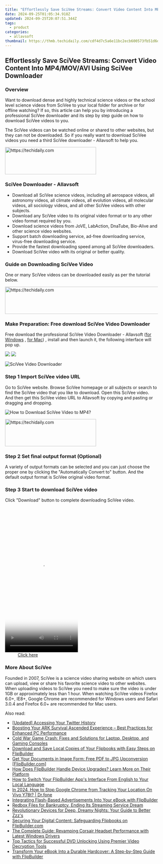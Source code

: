 ```yaml
---
title: "Effortlessly Save SciVee Streams: Convert Video Content Into MP4/MOV/AVI Using SciVee Downloader"
date: 2024-09-25T01:05:34.918Z
updated: 2024-09-25T20:07:51.344Z
tags:
  - product
categories:
  - allavsoft
thumbnail: https://thmb.techidaily.com/cdf4d7c5a6e11bc2ecb600573fb51d6d46dc48a05d2a33906086e284e9c970a7.jpg
---
```


## Effortlessly Save SciVee Streams: Convert Video Content Into MP4/MOV/AVI Using SciVee Downloader

### Overview

Want to download dense and highly technical science videos or the school level science videos from SciVee to your local folder for archive or for offline watching? If so, this article can help you by introducing a professional SciVee downloader and its step by step guide on how to download SciVee videos to you.

The SciVee videos can be watched online or shared to other websites, but they can not be downloaded. So if you really want to download SciVee videos you need a third SciVee downloader - Allavsoft to help you.

<!-- affiliate ads begin -->
<a href="https://laganoo.pxf.io/c/5597632/1521325/16446" target="_top" id="1521325">
  <img src="//a.impactradius-go.com/display-ad/16446-1521325" border="0" alt="https://techidaily.com" width="300" height="90"/>
</a>
<img height="0" width="0" src="https://laganoo.pxf.io/i/5597632/1521325/16446" style="position:absolute;visibility:hidden;" border="0" />
<!-- affiliate ads end -->

### SciVee Downloader - Allavsoft

* Download all SciVee science videos, including all aerospace videos, all astronomy videos, all climate videos, all evolution videos, all molecular videos, all sociology videos, and all other SciVee videos with other subjects.
* Download any SciVee video to its original video format or to any other video format required by you.
* Download science videos from JoVE, LabAction, DnaTube, Bio-Alive and other science video websites.
* Support batch downloading service, ad-free downloading service, virus-free downloading service.
* Provide the fastest downloading speed among all SciVee downloaders.
* Download SciVee video with its original or better quality.

### Guide on Downloading SciVee Video

One or many SciVee videos can be downloaded easily as per the tutorial below.

<!-- affiliate ads begin -->
<a href="https://appsumo.8odi.net/c/5597632/2111965/7443" target="_top" id="2111965">
  <img src="//a.impactradius-go.com/display-ad/7443-2111965" border="0" alt="https://techidaily.com" width="728" height="90"/>
</a>
<img height="0" width="0" src="https://appsumo.8odi.net/i/5597632/2111965/7443" style="position:absolute;visibility:hidden;" border="0" />
<!-- affiliate ads end -->

### Make Preparation: Free download SciVee Video Downloader

Free download the professional SciVee Video Downloader - Allavsoft ([for Windows](https://tools.techidaily.com/allavsoft/products/) , [for Mac](https://tools.techidaily.com/allavsoft/products/)) , install and then launch it, the following interface will pop up.

[![](https://www.allavsoft.com/how-to/../images/how-to/free-download-win.jpg)](https://tools.techidaily.com/allavsoft/products/) [![](https://www.allavsoft.com/how-to/../images/how-to/free-download-mac.jpg)](https://tools.techidaily.com/allavsoft/products/)

![SciVee Video Downloader](https://www.allavsoft.com/how-to/../images/allavsoft/screen-shot-600.jpg)

### Step 1 Import SciVee video URL

Go to SciVee website. Browse SciVee homepage or all subjects or search to find the SciVee video that you like to download. Open this SciVee video. And then get this SciVee video URL to Allavsoft by copying and pasting or dragging and dropping.

![How to Download SciVee Video to MP4?](https://www.allavsoft.com/how-to/../images/how-to/download-rtmp-video/download-rtmp-video.jpg)

<!-- affiliate ads begin -->
<a href="https://wigfever.sjv.io/c/5597632/2005196/22899" target="_top" id="2005196">
  <img src="//a.impactradius-go.com/display-ad/22899-2005196" border="0" alt="https://techidaily.com" width="300" height="90"/>
</a>
<img height="0" width="0" src="https://wigfever.sjv.io/i/5597632/2005196/22899" style="position:absolute;visibility:hidden;" border="0" />
<!-- affiliate ads end -->

### Step 2 Set final output format (Optional)

A variety of output formats can be selected and you can just choose the proper one by clicking the "Automatically Convert to" button. And the default output format is SciVee original video format.

### Step 3 Start to download SciVee video

Click "Download" button to complete downloading SciVee video.

<!-- affiliate ads begin -->
<span id="1770526">
					<video width="240" height="480" style="cursor:pointer"
           poster="//a.impactradius-go.com/display-clicktoplayimage/1770526.png"
           onclick="if(!this.playClicked){this.play();this.setAttribute('controls',true);this.playClicked=true;}">
	   <source src="//a.impactradius-go.com/display-ad/20702-1770526">
	   <img src="//a.impactradius-go.com/display-clicktoplayimage/1770526.png" style="border: none; height: 100%; width: 100%; object-fit: contain">
	</video>
	<div style="width:150px;text-align:center"><a href="javascript:window.open(decodeURIComponent('https%3A%2F%2Ftokenmetrics.sjv.io%2Fc%2F5597632%2F1770526%2F20702'), '_blank');void(0);">Click here</a></div>
</span>
<img height="0" width="0" src="https://imp.pxf.io/i/5597632/1770526/20702" style="position:absolute;visibility:hidden;" border="0" />
<!-- affiliate ads end -->

### More About SciVee

Founded in 2007, SciVee is a science video sharing website on which users can upload, view or share his favorite science video to other websites. When uploading videos to SciVee you need to make sure the video is under 1GB or approximately less than 1 hour. When watching SciVee videos Firefox 6.0+, IE8+, Google Chrome are recommended for Windows users and Safari 3.0.4 and Firefox 6.0+ are recommended for Mac users.

<ins class="adsbygoogle"
     style="display:block"
     data-ad-format="autorelaxed"
     data-ad-client="ca-pub-7571918770474297"
     data-ad-slot="1223367746"></ins>

<ins class="adsbygoogle"
     style="display:block"
     data-ad-client="ca-pub-7571918770474297"
     data-ad-slot="8358498916"
     data-ad-format="auto"
     data-full-width-responsive="true"></ins>

<span class="atpl-alsoreadstyle">Also read:</span>
<div><ul>
<li><a href="https://twitter-clips.techidaily.com/updated-accessing-your-twitter-history/"><u>[Updated] Accessing Your Twitter History</u></a></li>
<li><a href="https://win-blog.techidaily.com/boosting-your-ark-survival-ascended-experience-best-practices-for-enhanced-pc-performance/"><u>Boosting Your ARK Survival Ascended Experience – Best Practices for Enhanced PC Performance</u></a></li>
<li><a href="https://win-answers.techidaily.com/cold-war-game-crash-fixes-and-solutions-for-laptop-desktop-and-gaming-consoles/"><u>Cold War Game Crash: Fixes and Solutions for Laptop, Desktop, and Gaming Consoles</u></a></li>
<li><a href="https://win-trending.techidaily.com/download-and-save-local-copies-of-your-flipbooks-with-easy-steps-on-flipbuilder/"><u>Download and Save Local Copies of Your Flipbooks with Easy Steps on FlipBuilder</u></a></li>
<li><a href="https://win-trending.techidaily.com/get-your-documents-in-image-form-free-pdf-to-jpg-upconversion-flipbuildercom/"><u>Get Your Documents in Image Form: Free PDF to JPG Upconversion [FlipBuilder.com]</u></a></li>
<li><a href="https://win-trending.techidaily.com/how-does-flipbuilder-handle-device-upgrades-learn-more-on-their-platform/"><u>How Does FlipBuilder Handle Device Upgrades? Learn More on Their Platform</u></a></li>
<li><a href="https://win-trending.techidaily.com/how-to-switch-your-flipbuilder-apps-interface-from-english-to-your-local-language/"><u>How to Switch Your FlipBuilder App's Interface From English to Your Local Language</u></a></li>
<li><a href="https://review-topics.techidaily.com/in-2024-how-to-stop-google-chrome-from-tracking-your-location-on-vivo-y78t-drfone-by-drfone-virtual-android/"><u>In 2024, How to Stop Google Chrome from Tracking Your Location On Vivo Y78t? | Dr.fone</u></a></li>
<li><a href="https://win-trending.techidaily.com/integrating-flash-based-advertisements-into-your-ebook-with-flipbuilder/"><u>Integrating Flash-Based Advertisements Into Your eBook with FlipBuilder</u></a></li>
<li><a href="https://buynow-info.techidaily.com/redbox-files-for-bankruptcy-ending-its-streaming-service-dream/"><u>Redbox Files for Bankruptcy, Ending Its Streaming Service Dream</u></a></li>
<li><a href="https://buynow-reviews.techidaily.com/revolutionary-devices-for-deep-dreamy-nights-your-guide-to-better-zzzs/"><u>Revolutionary Devices for Deep, Dreamy Nights: Your Guide to Better Zzz's</u></a></li>
<li><a href="https://win-trending.techidaily.com/securing-your-digital-content-safeguarding-flipbooks-on-flipbuildercom/"><u>Securing Your Digital Content: Safeguarding Flipbooks on FlipBuilder.com</u></a></li>
<li><a href="https://win-amazing.techidaily.com/the-complete-guide-revamping-corsair-headset-performance-with-latest-windows-drivers/"><u>The Complete Guide: Revamping Corsair Headset Performance with Latest Windows Drivers</u></a></li>
<li><a href="https://smart-video-creator.techidaily.com/top-tactics-for-successful-dvd-unlocking-using-premier-video-decryption-tools/"><u>Top Tactics for Successful DVD Unlocking Using Premier Video Decryption Tools</u></a></li>
<li><a href="https://win-trending.techidaily.com/transform-your-ebook-into-a-durable-hardcover-a-step-by-step-guide-with-flipbuilder/"><u>Transform Your eBook Into a Durable Hardcover: A Step-by-Step Guide with FlipBuilder</u></a></li>
</ul></div>

